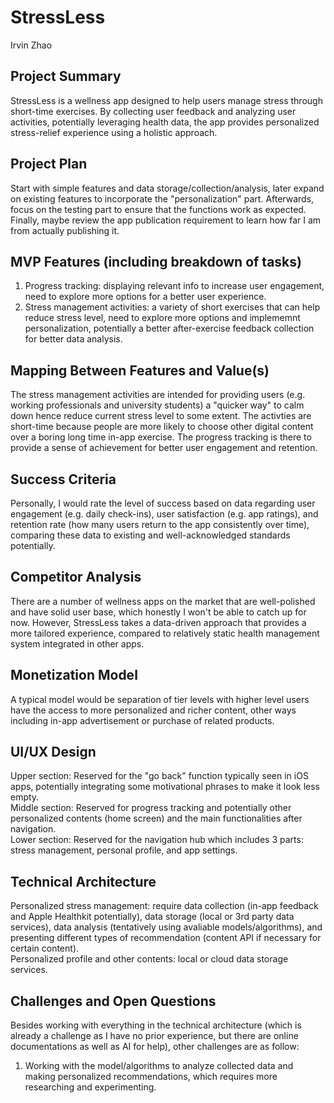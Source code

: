 # StressLess
Irvin Zhao

## Project Summary
StressLess is a wellness app designed to help users manage stress through short-time exercises. By collecting user feedback and analyzing user activities, potentially leveraging health data, the app provides personalized stress-relief experience using a holistic approach. 

## Project Plan
Start with simple features and data storage/collection/analysis, later expand on existing features to incorporate the "personalization" part. Afterwards, focus on the testing part to ensure that the functions work as expected. Finally, maybe review the app publication requirement to learn how far I am from actually publishing it.

## MVP Features (including breakdown of tasks)
1. Progress tracking: displaying relevant info to increase user engagement, need to explore more options for a better user experience.
2. Stress management activities: a variety of short exercises that can help reduce stress level, need to explore more options and implememnt personalization, potentially a better after-exercise feedback collection for better data analysis.

## Mapping Between Features and Value(s)
The stress management activities are intended for providing users (e.g. working professionals and university students) a "quicker way" to calm down hence reduce current stress level to some extent. The activties are short-time because people are more likely to choose other digital content over a boring long time in-app exercise. The progress tracking is there to provide a sense of achievement for better user engagement and retention.

## Success Criteria
Personally, I would rate the level of success based on data regarding user engagement (e.g. daily check-ins), user satisfaction (e.g. app ratings), and retention rate (how many users return to the app consistently over time), comparing these data to existing and well-acknowledged standards potentially.

## Competitor Analysis
There are a number of wellness apps on the market that are well-polished and have solid user base, which honestly I won't be able to catch up for now. However, StressLess takes a data-driven approach that provides a more tailored experience, compared to relatively static health management system integrated in other apps.

## Monetization Model
A typical model would be separation of tier levels with higher level users have the access to more personalized and richer content, other ways including in-app advertisement or purchase of related products.

## UI/UX Design
Upper section: Reserved for the "go back" function typically seen in iOS apps, potentially integrating some motivational phrases to make it look less empty.  
Middle section: Reserved for progress tracking and potentially other personalized contents (home screen) and the main functionalities after navigation.  
Lower section: Reserved for the navigation hub which includes 3 parts: stress management, personal profile, and app settings.

## Technical Architecture
Personalized stress management: require data collection (in-app feedback and Apple Healthkit potentially), data storage (local or 3rd party data services), data analysis (tentatively using avaliable models/algorithms), and presenting different types of recommendation (content API if necessary for certain content).  
Personalized profile and other contents: local or cloud data storage services.

## Challenges and Open Questions
Besides working with everything in the technical architecture (which is already a challenge as I have no prior experience, but there are online documentations as well as AI for help), other challenges are as follow:
1. Working with the model/algorithms to analyze collected data and making personalized recommendations, which requires more researching and experimenting.
